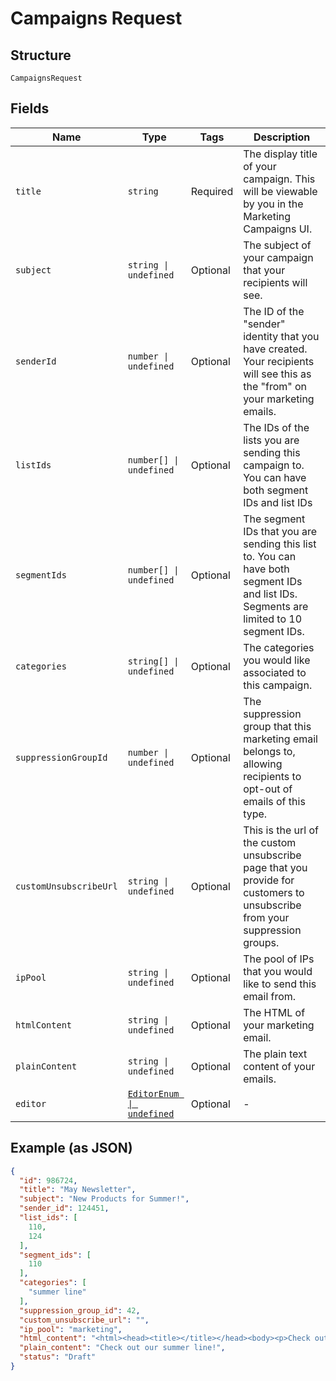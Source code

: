 
# Campaigns Request

## Structure

`CampaignsRequest`

## Fields

| Name | Type | Tags | Description |
|  --- | --- | --- | --- |
| `title` | `string` | Required | The display title of your campaign. This will be viewable by you in the Marketing Campaigns UI. |
| `subject` | `string \| undefined` | Optional | The subject of your campaign that your recipients will see. |
| `senderId` | `number \| undefined` | Optional | The ID of the "sender" identity that you have created. Your recipients will see this as the "from" on your marketing emails. |
| `listIds` | `number[] \| undefined` | Optional | The IDs of the lists you are sending this campaign to. You can have both segment IDs and list IDs |
| `segmentIds` | `number[] \| undefined` | Optional | The segment IDs that you are sending this list to. You can have both segment IDs and list IDs. Segments are limited to 10 segment IDs. |
| `categories` | `string[] \| undefined` | Optional | The categories you would like associated to this campaign. |
| `suppressionGroupId` | `number \| undefined` | Optional | The suppression group that this marketing email belongs to, allowing recipients to opt-out of emails of this type. |
| `customUnsubscribeUrl` | `string \| undefined` | Optional | This is the url of the custom unsubscribe page that you provide for customers to unsubscribe from your suppression groups. |
| `ipPool` | `string \| undefined` | Optional | The pool of IPs that you would like to send this email from. |
| `htmlContent` | `string \| undefined` | Optional | The HTML of your marketing email. |
| `plainContent` | `string \| undefined` | Optional | The plain text content of your emails. |
| `editor` | [`EditorEnum \| undefined`](../../doc/models/editor-enum.md) | Optional | - |

## Example (as JSON)

```json
{
  "id": 986724,
  "title": "May Newsletter",
  "subject": "New Products for Summer!",
  "sender_id": 124451,
  "list_ids": [
    110,
    124
  ],
  "segment_ids": [
    110
  ],
  "categories": [
    "summer line"
  ],
  "suppression_group_id": 42,
  "custom_unsubscribe_url": "",
  "ip_pool": "marketing",
  "html_content": "<html><head><title></title></head><body><p>Check out our summer line!</p></body></html>",
  "plain_content": "Check out our summer line!",
  "status": "Draft"
}
```

